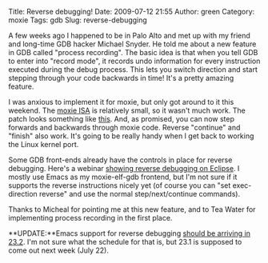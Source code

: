 Title: Reverse debugging!
Date: 2009-07-12 21:55
Author: green
Category: moxie
Tags: gdb
Slug: reverse-debugging

A few weeks ago I happened to be in Palo Alto and met up with my friend
and long-time GDB hacker Michael Snyder. He told me about a new feature
in GDB called "process recording". The basic idea is that when you tell
GDB to enter into "record mode", it records undo information for every
instruction executed during the debug process. This lets you switch
direction and start stepping through your code backwards in time! It's a
pretty amazing feature.

I was anxious to implement it for moxie, but only got around to it this
weekend. The [moxie ISA][] is relatively small, so it wasn't much work.
The patch looks something like [this][]. And, as promised, you can now
step forwards and backwards through moxie code. Reverse "continue" and
"finish" also work. It's going to be really handy when I get back to
working the Linux kernel port.

Some GDB front-ends already have the controls in place for reverse
debugging. Here's a webinar [showing reverse debugging on Eclipse][]. I
mostly use Emacs as my moxie-elf-gdb frontend, but I'm not sure if it
supports the reverse instructions nicely yet (of course you can "set
exec-direction reverse" and use the normal step/next/continue commands).

Thanks to Micheal for pointing me at this new feature, and to Tea Water
for implementing process recording in the first place.

**UPDATE:**Emacs support for reverse debugging [should be arriving in
23.2][]. I'm not sure what the schedule for that is, but 23.1 is
supposed to come out next week (July 22).

  [moxie ISA]: http://www.moxielogic.org/wiki/index.php?title=Instruction_Set
  [this]: http://github.com/atgreen/moxiedev/commit/e8940639760db3ae05f01ef205d93d85fb3f4ab1
  [showing reverse debugging on Eclipse]: http://live.eclipse.org/node/723
  [should be arriving in 23.2]: http://sourceware.org/ml/gdb/2009-07/msg00094.html
